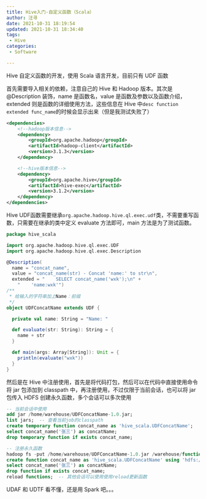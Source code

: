 ```yaml
---
title: Hive入门-自定义函数（Scala）
author: 汪寻
date: 2021-10-31 18:19:54
updated: 2021-10-31 18:34:40
tags:
 - Hive
categories:
 - Software

---
```


Hive 自定义函数的开发，使用 Scala 语言开发，目前只有 UDF 函数

<!-- more -->

首先需要导入相关的依赖，注意自己的 Hive 和 Hadoop 版本。其次是 @Description 装饰，name 是函数名，value 是函数及参数以及函数介绍，extended 则是函数的详细使用方法，这些信息在 Hive 中`desc function extended func_name`的时候会显示出来（但是我测试失败了）

```xml
<dependencies>
    <!--hadoop版本信息-->
    <dependency>
        <groupId>org.apache.hadoop</groupId>
        <artifactId>hadoop-client</artifactId>
        <version>3.1.3</version>
    </dependency>

    <!--hive版本信息-->
    <dependency>
        <groupId>org.apache.hive</groupId>
        <artifactId>hive-exec</artifactId>
        <version>3.1.2</version>
    </dependency>
</dependencies>
```

Hive UDF函数需要继承`org.apache.hadoop.hive.ql.exec.udf`类，不需要重写函数，只需要在继承的类中定义 evaluate 方法即可，main 方法是为了测试函数。

```scala
package hive_scala

import org.apache.hadoop.hive.ql.exec.UDF
import org.apache.hadoop.hive.ql.exec.Description

@Description(
  name = "concat_name",
  value = "concat_name(str) - Concat 'name:' to str\n",
  extended = "    SELECT concat_name('wxk');\n" +
    "    'name:wxk'")
/**
 * 给输入的字符串加上Name：前缀
 */
object UDFConcatName extends UDF {

  private val name: String = "Name: "

  def evaluate(str: String): String = {
    name + str
  }

  def main(args: Array[String]): Unit = {
    println(evaluate("wxk"))
  }
}
```

然后是在 Hive 中注册使用，首先是将代码打包，然后可以在代码中直接使用命令将 jar 包添加到 classpath 中，再注册使用，不过仅限于当前会话，也可以将 jar 包传入 HDFS 创建永久函数，多个会话可以多次使用

```sql
-- 当前会话中使用
add jar /home/warehouse/UDFConcatName-1.0.jar;
list jars;  -- 查看当前job的classpath
create temporary function concat_name as 'hive_scala.UDFConcatName';
select concat_name('张三') as concatName;
drop temporary function if exists concat_name;

-- 注册永久函数
hadoop fs -put /home/warehouse/UDFConcatName-1.0.jar /warehouse/functions/
create function concat_name as 'hive_scala.UDFConcatName' using 'hdfs://warehouse/functions/UDFConcatName-1.0.jar';
select concat_name('张三') as concatName;
drop function if exists concat_name;
reload functions;  -- 其他会话可以使用使用reload更新函数
```

UDAF 和 UDTF 看不懂，还是用 Spark 吧。。。

